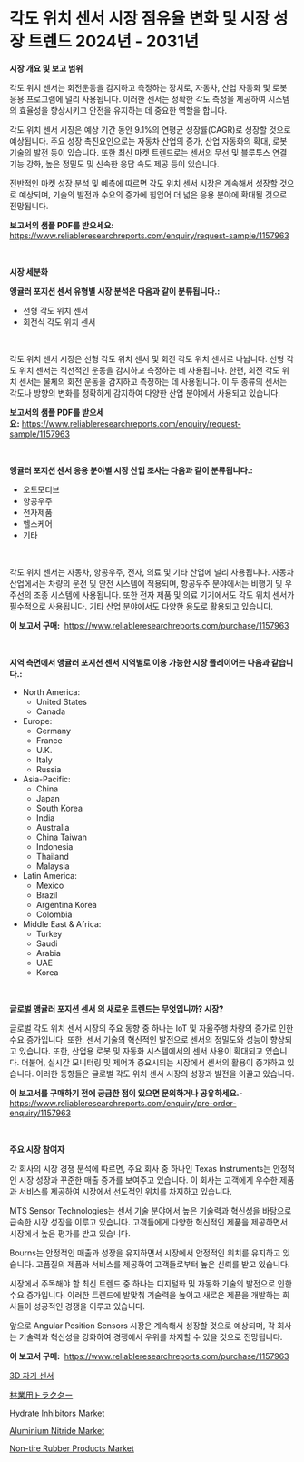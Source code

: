 <p><h1>각도 위치 센서 시장 점유율 변화 및 시장 성장 트렌드 2024년 - 2031년</h1></p><p><strong>시장 개요 및 보고 범위</strong></p>
<p><p>각도 위치 센서는 회전운동을 감지하고 측정하는 장치로, 자동차, 산업 자동화 및 로봇 응용 프로그램에 널리 사용됩니다. 이러한 센서는 정확한 각도 측정을 제공하여 시스템의 효율성을 향상시키고 안전을 유지하는 데 중요한 역할을 합니다. </p><p>각도 위치 센서 시장은 예상 기간 동안 9.1%의 연평균 성장률(CAGR)로 성장할 것으로 예상됩니다. 주요 성장 촉진요인으로는 자동차 산업의 증가, 산업 자동화의 확대, 로봇 기술의 발전 등이 있습니다. 또한 최신 마켓 트렌드로는 센서의 무선 및 블루투스 연결 기능 강화, 높은 정밀도 및 신속한 응답 속도 제공 등이 있습니다.</p><p>전반적인 마켓 성장 분석 및 예측에 따르면 각도 위치 센서 시장은 계속해서 성장할 것으로 예상되며, 기술의 발전과 수요의 증가에 힘입어 더 넓은 응용 분야에 확대될 것으로 전망됩니다.</p></p>
<p><strong>보고서의 샘플 PDF를 받으세요:</strong> <a href="https://www.reliableresearchreports.com/enquiry/request-sample/1157963">https://www.reliableresearchreports.com/enquiry/request-sample/1157963</a></p>
<p>&nbsp;</p>
<p><strong>시장 세분화</strong></p>
<p><strong>앵귤러 포지션 센서 유형별 시장 분석은 다음과 같이 분류됩니다.:</strong></p>
<p><ul><li>선형 각도 위치 센서</li><li>회전식 각도 위치 센서</li></ul></p>
<p>&nbsp;</p>
<p><p>각도 위치 센서 시장은 선형 각도 위치 센서 및 회전 각도 위치 센서로 나뉩니다. 선형 각도 위치 센서는 직선적인 운동을 감지하고 측정하는 데 사용됩니다. 한편, 회전 각도 위치 센서는 물체의 회전 운동을 감지하고 측정하는 데 사용됩니다. 이 두 종류의 센서는 각도나 방향의 변화를 정확하게 감지하여 다양한 산업 분야에서 사용되고 있습니다.</p></p>
<p><strong>보고서의 샘플 PDF를 받으세요:</strong>&nbsp;<a href="https://www.reliableresearchreports.com/enquiry/request-sample/1157963">https://www.reliableresearchreports.com/enquiry/request-sample/1157963</a></p>
<p>&nbsp;</p>
<p><strong> 앵귤러 포지션 센서 응용 분야별 시장 산업 조사는 다음과 같이 분류됩니다.:</strong></p>
<p><ul><li>오토모티브</li><li>항공우주</li><li>전자제품</li><li>헬스케어</li><li>기타</li></ul></p>
<p>&nbsp;</p>
<p><p>각도 위치 센서는 자동차, 항공우주, 전자, 의료 및 기타 산업에 널리 사용됩니다. 자동차 산업에서는 차량의 운전 및 안전 시스템에 적용되며, 항공우주 분야에서는 비행기 및 우주선의 조종 시스템에 사용됩니다. 또한 전자 제품 및 의료 기기에서도 각도 위치 센서가 필수적으로 사용됩니다. 기타 산업 분야에서도 다양한 용도로 활용되고 있습니다.</p></p>
<p><strong>이 보고서 구매:</strong>&nbsp; <a href="https://www.reliableresearchreports.com/purchase/1157963">https://www.reliableresearchreports.com/purchase/1157963</a></p>
<p>&nbsp;</p>
<p><strong>지역 측면에서 앵귤러 포지션 센서 지역별로 이용 가능한 시장 플레이어는 다음과 같습니다.:</strong></p>
<p><ul>
    <li>
        North America:
        <ul>
            <li>United States</li>
            <li>Canada</li>
        </ul>
    </li>
    <li>
        Europe:
        <ul>
            <li>Germany</li>
            <li>France</li>
            <li>U.K.</li>
            <li>Italy</li>
            <li>Russia</li>
        </ul>
    </li>
    <li>
        Asia-Pacific:
        <ul>
            <li>China</li>
            <li>Japan</li>
            <li>South Korea</li>
            <li>India</li>
            <li>Australia</li>
            <li>China Taiwan</li>
            <li>Indonesia</li>
            <li>Thailand</li>
            <li>Malaysia</li>
        </ul>
    </li>
    <li>
        Latin America:
        <ul>
            <li>Mexico</li>
            <li>Brazil</li>
            <li>Argentina Korea</li>
            <li>Colombia</li>
        </ul>
    </li>
    <li>
        Middle East & Africa:
        <ul>
            <li>Turkey</li>
            <li>Saudi</li>
            <li>Arabia</li>
            <li>UAE</li>
            <li>Korea</li>
        </ul>
    </li>
    </ul></p>
<p>&nbsp;</p>
<p><strong>글로벌 앵귤러 포지션 센서 의 새로운 트렌드는 무엇입니까? 시장?</strong></p>
<p><p>글로벌 각도 위치 센서 시장의 주요 동향 중 하나는 IoT 및 자율주행 차량의 증가로 인한 수요 증가입니다. 또한, 센서 기술의 혁신적인 발전으로 센서의 정밀도와 성능이 향상되고 있습니다. 또한, 산업용 로봇 및 자동화 시스템에서의 센서 사용이 확대되고 있습니다. 더불어, 실시간 모니터링 및 제어가 중요시되는 시장에서 센서의 활용이 증가하고 있습니다. 이러한 동향들은 글로벌 각도 위치 센서 시장의 성장과 발전을 이끌고 있습니다.</p></p>
<p><strong>이 보고서를 구매하기 전에 궁금한 점이 있으면 문의하거나 공유하세요.</strong>- <a href="https://www.reliableresearchreports.com/enquiry/pre-order-enquiry/1157963">https://www.reliableresearchreports.com/enquiry/pre-order-enquiry/1157963</a></p>
<p>&nbsp;</p>
<p><strong>주요 시장 참여자</strong></p>
<p><p>각 회사의 시장 경쟁 분석에 따르면, 주요 회사 중 하나인 Texas Instruments는 안정적인 시장 성장과 꾸준한 매출 증가를 보여주고 있습니다. 이 회사는 고객에게 우수한 제품과 서비스를 제공하여 시장에서 선도적인 위치를 차지하고 있습니다. </p><p>MTS Sensor Technologies는 센서 기술 분야에서 높은 기술력과 혁신성을 바탕으로 급속한 시장 성장을 이루고 있습니다. 고객들에게 다양한 혁신적인 제품을 제공하면서 시장에서 높은 평가를 받고 있습니다.</p><p>Bourns는 안정적인 매출과 성장을 유지하면서 시장에서 안정적인 위치를 유지하고 있습니다. 고품질의 제품과 서비스를 제공하여 고객들로부터 높은 신뢰를 받고 있습니다.</p><p>시장에서 주목해야 할 최신 트렌드 중 하나는 디지털화 및 자동화 기술의 발전으로 인한 수요 증가입니다. 이러한 트렌드에 발맞춰 기술력을 높이고 새로운 제품을 개발하는 회사들이 성공적인 경쟁을 이루고 있습니다.</p><p>앞으로 Angular Position Sensors 시장은 계속해서 성장할 것으로 예상되며, 각 회사는 기술력과 혁신성을 강화하여 경쟁에서 우위를 차지할 수 있을 것으로 전망됩니다.</p></p>
<p><strong>이 보고서 구매:</strong>&nbsp;&nbsp;<a href="https://www.reliableresearchreports.com/purchase/1157963">https://www.reliableresearchreports.com/purchase/1157963</a></p>
<p><p><a href="https://github.com/plelbej847484502/Market-Research-Report-List-1/blob/main/5503341191056.md">3D 자기 센서</a></p><p><a href="https://github.com/dzy793153605/Market-Research-Report-List-1/blob/main/3380764191212.md">林業用トラクター</a></p><p><a href="https://github.com/marloy8/Market-Research-Report-List-3/blob/main/hydrate-inhibitors-market.md">Hydrate Inhibitors Market</a></p><p><a href="https://github.com/WillieWoodard/Market-Research-Report-List-3/blob/main/aluminium-nitride-market.md">Aluminium Nitride Market</a></p><p><a href="https://issuu.com/reportprime-2/docs/non-tire-rubber-products-market-size-2030.pptx">Non-tire Rubber Products Market</a></p></p>
